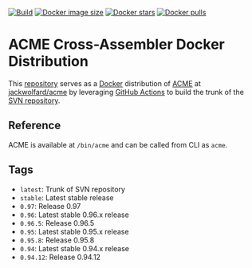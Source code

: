 [![Build][build-shield]][build-action]
[![Docker image size][docker-image-shield]][docker-repo]
[![Docker stars][docker-stars-shield]][docker-repo]
[![Docker pulls][docker-pulls-shield]][docker-repo]

# ACME Cross-Assembler Docker Distribution

This [repository][repo] serves as a [Docker][docker] distribution of
[ACME][acme] at [jackwolfard/acme][docker-repo] by leveraging
[GitHub Actions][github-actions] to build the trunk of the
[SVN repository][acme-svn].

## Reference

ACME is available at `/bin/acme` and can be called from CLI as `acme`.

## Tags

- `latest`: Trunk of SVN repository
- `stable`: Latest stable release
- `0.97`: Release 0.97
- `0.96`: Latest stable 0.96.x release
- `0.96.5`: Release 0.96.5
- `0.95`: Latest stable 0.95.x release
- `0.95.8`: Release 0.95.8
- `0.94`: Latest stable 0.94.x release
- `0.94.12`: Release 0.94.12

[acme]: https://sourceforge.net/projects/acme-crossass/
[acme-svn]: https://sourceforge.net/p/acme-crossass/code-0/HEAD/tree/
[github-actions]: https://github.com/features/actions
[docker]: https://www.docker.com/
[docker-repo]: https://hub.docker.com/r/jackwolfard/acme
[repo]: https://github.com/JackWolfard/acme
[build-shield]: https://img.shields.io/github/workflow/status/jackwolfard/acme/build-containers?label=build&logo=github&style=flat-square
[build-action]: https://github.com/jackwolfard/acme/actions?workflow=build-containers
[docker-image-shield]: https://img.shields.io/docker/image-size/jackwolfard/acme.svg
[docker-stars-shield]: https://img.shields.io/docker/stars/jackwolfard/acme.svg
[docker-pulls-shield]: https://img.shields.io/docker/pulls/jackwolfard/acme.svg
